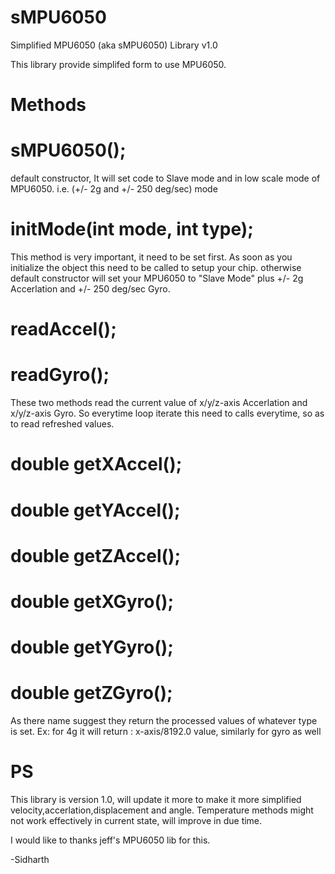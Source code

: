 # sMPU6050
Simplified MPU6050 (aka sMPU6050) Library v1.0

This library provide simplifed form to use MPU6050.

# Methods

# sMPU6050();
default constructor, It will set code to Slave mode and in low scale mode of MPU6050. i.e. (+/- 2g and +/- 250 deg/sec) mode

# initMode(int mode, int type);

This method is very important, it need to be set first. As soon as you initialize the object this need to be called to setup your chip.
otherwise default constructor will set your MPU6050 to "Slave Mode" plus +/- 2g Accerlation and +/- 250 deg/sec Gyro.

# readAccel();
# readGyro();

These two methods read the current value of x/y/z-axis Accerlation and x/y/z-axis Gyro. So everytime loop iterate this need to calls everytime, so as to read refreshed values.

# double getXAccel();
# double getYAccel();
# double getZAccel();
# double getXGyro();
# double getYGyro();
# double getZGyro();

As there name suggest they return the processed values of whatever type is set. 
Ex: for 4g it will return : x-axis/8192.0 value, similarly for gyro as well

# PS
This library is version 1.0, will update it more to make it more simplified velocity,accerlation,displacement and angle.
Temperature methods might not work effectively in current state, will improve in due time.

I would like to thanks jeff's MPU6050 lib for this.

-Sidharth




